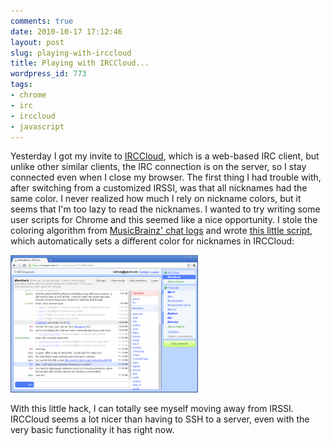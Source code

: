 ```yaml
---
comments: true
date: 2010-10-17 17:12:46
layout: post
slug: playing-with-irccloud
title: Playing with IRCCloud...
wordpress_id: 773
tags:
- chrome
- irc
- irccloud
- javascript
---
```


Yesterday I got my invite to [IRCCloud](https://irccloud.com/), which is a web-based IRC client, but unlike other similar clients, the IRC connection is on the server, so I stay connected even when I close my browser. The first thing I had trouble with, after switching from a customized IRSSI, was that all nicknames had the same color. I never realized how much I rely on nickname colors, but it seems that I'm too lazy to read the nicknames. I wanted to try writing some user scripts for Chrome and this seemed like a nice opportunity. I stole the coloring algorithm from [MusicBrainz' chat logs](http://chatlogs.musicbrainz.org/) and wrote [this little script](http://userscripts.org/scripts/show/88258), which automatically sets a different color for nicknames in IRCCloud:

[![](/uploads/irccloud-300x220.png)](/uploads/irccloud.png)

With this little hack, I can totally see myself moving away from IRSSI. IRCCloud seems a lot nicer than having to SSH to a server, even with the very basic functionality it has right now.

